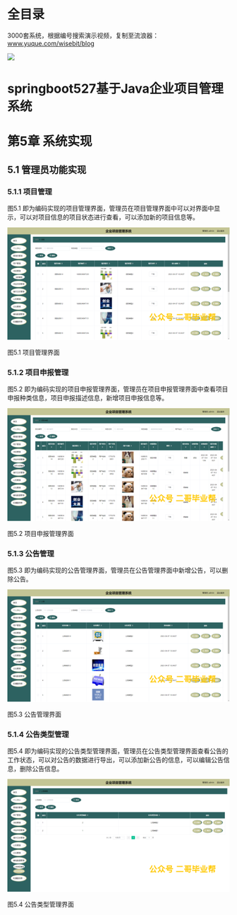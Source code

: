 # 全目录

3000套系统，根据编号搜索演示视频，复制至流浪器：www.yuque.com/wisebit/blog


![](https://bitwise.oss-cn-heyuan.aliyuncs.com/2024/11/06/qq_wechat.png)

# springboot527基于Java企业项目管理系统

# 第5章 系统实现

## 5.1 管理员功能实现
### 5.1.1 项目管理
图5.1 即为编码实现的项目管理界面，管理员在项目管理界面中可以对界面中显示，可以对项目信息的项目状态进行查看，可以添加新的项目信息等。

![](/md/blog.011.png)

图5.1 项目管理界面
### 5.1.2 项目申报管理
图5.2 即为编码实现的项目申报管理界面，管理员在项目申报管理界面中查看项目申报种类信息，项目申报描述信息，新增项目申报信息等。

![](/md/blog.012.png)

图5.2 项目申报管理界面
### 5.1.3 公告管理
图5.3 即为编码实现的公告管理界面，管理员在公告管理界面中新增公告，可以删除公告。

![](/md/blog.013.png)

图5.3 公告管理界面
### 5.1.4 公告类型管理
图5.4 即为编码实现的公告类型管理界面，管理员在公告类型管理界面查看公告的工作状态，可以对公告的数据进行导出，可以添加新公告的信息，可以编辑公告信息，删除公告信息。

![](/md/blog.014.png)

图5.4 公告类型管理界面




